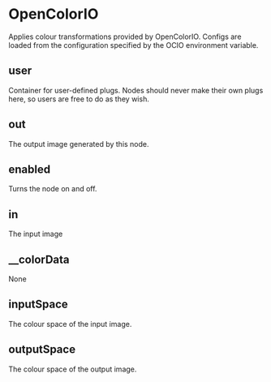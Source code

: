 # OpenColorIO

Applies colour transformations provided by
OpenColorIO. Configs are loaded from the
configuration specified by the OCIO environment
variable.

## user 

 Container for user-defined plugs. Nodes
should never make their own plugs here,
so users are free to do as they wish. 

## out 

 The output image generated by this node. 

## enabled 

 Turns the node on and off. 

## in 

 The input image 

## __colorData 

 None 

## inputSpace 

 The colour space of the input image. 

## outputSpace 

 The colour space of the output image. 

